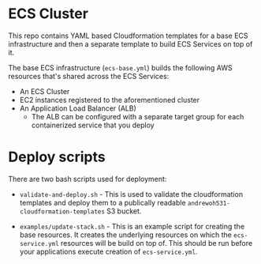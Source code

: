 # ECS Cluster
This repo contains YAML based Cloudformation templates for a base ECS infrastructure and then a separate template to build ECS Services on top of it.

The base ECS infrastructure (`ecs-base.yml`) builds the following AWS resources that's shared across the ECS Services:
* An ECS Cluster
* EC2 instances registered to the aforementioned cluster
* An Application Load Balancer (ALB)
    * The ALB can be configured with a separate target group for each containerized service that you deploy

# Deploy scripts
There are two bash scripts used for deployment:

* `validate-and-deploy.sh` - This is used to validate the cloudformation templates and deploy them to a publically readable `andrewoh531-cloudformation-templates` S3 bucket.

* `examples/update-stack.sh` - This is an example script for creating the base resources. It creates the underlying resources on which the `ecs-service.yml` resources will be build on top of. This should be run before your applications execute creation of `ecs-service.yml`.
